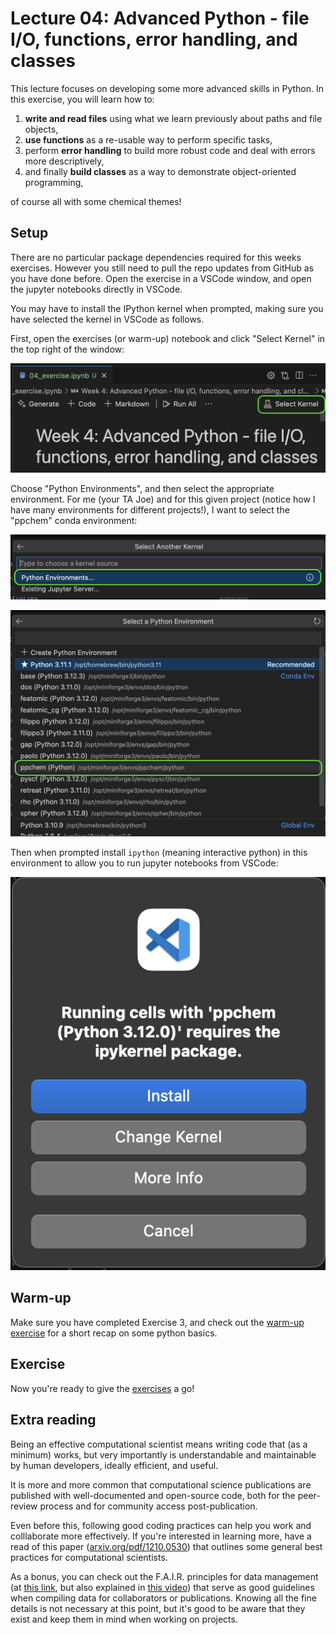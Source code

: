 # Lecture 04: Advanced Python - file I/O, functions, error handling, and classes

This lecture focuses on developing some more advanced skills in Python. In this exercise, you will learn how to:

1. **write and read files** using what we learn previously about paths and file objects,
1. **use functions** as a re-usable way to perform specific tasks,
1. perform **error handling** to build more robust code and deal with errors more descriptively,
1. and finally **build classes** as a way to demonstrate object-oriented programming,

of course all with some chemical themes!


## Setup

There are no particular package dependencies required for this weeks exercises. However you still need to pull the repo updates from GitHub as you have done before. Open the exercise in a VSCode window, and open the jupyter notebooks directly in VSCode. 

You may have to install the IPython kernel when prompted, making sure you have selected the kernel in VSCode as follows.

First, open the exercises (or warm-up) notebook and click "Select Kernel" in the top right of the window:


![VSCode Select Kernel](../assets/vscode_select_kernel.png)

Choose "Python Environments", and then select the appropriate environment. For me (your TA Joe) and for this given project (notice how I have many environments for different projects!), I want to select the "ppchem" conda environment:

![VSCode Python Env](../assets/vscode_python_env.png)

![VSCode Select Env 2](../assets/vscode_select_env.png)

Then when prompted install `ipython` (meaning interactive python) in this environment to allow you to run jupyter notebooks from VSCode:

![VSCode Install IPython](../assets/vscode_install_ipython.png)

## Warm-up

Make sure you have completed Exercise 3, and check out the [warm-up exercise](04_warm_up.ipynb) for a short recap on some python basics.


## Exercise

Now you're ready to give the [exercises](04_exercise.ipynb) a go!


## Extra reading

Being an effective computational scientist means writing code that (as a minimum) works, but very importantly is understandable and maintainable by human developers, ideally efficient, and useful. 

It is more and more common that computational science publications are published with well-documented and open-source code, both for the peer-review process and for community access post-publication. 

Even before this, following good coding practices can help you work and colllaborate more effectively. If you're interested in learning more, have a read of this paper ([arxiv.org/pdf/1210.0530](https://arxiv.org/pdf/1210.0530)) that outlines some general best practices for computational scientists.

As a bonus, you can check out the F.A.I.R. principles for data management (at [this link](https://www.go-fair.org/fair-principles/), but also explained in [this video](https://www.youtube.com/watch?v=5OeCrQE3HhE)) that serve as good guidelines when compiling data for collaborators or publications. Knowing all the fine details is not necessary at this point, but it's good to be aware that they exist and keep them in mind when working on projects.
